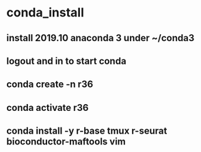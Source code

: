 # conda_install
## install 2019.10 anaconda 3 under ~/conda3
## logout and in to start conda
## conda create -n r36
## conda activate r36
## conda install -y r-base tmux r-seurat bioconductor-maftools vim
